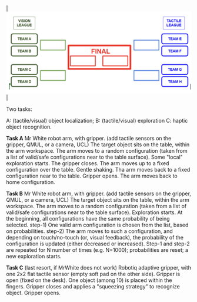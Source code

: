 | [![Teams](teams.png)]() |


Two tasks:

A: (tactile/visual) object localization;
B: (tactile/visual) exploration
C: haptic object recognition.

**Task A**
Mr White robot arm, with gripper.
(add tactile sensors on the gripper, QMUL, or a camera, UCL)
The target object sits on the table, within the arm workspace.
The arm moves to a random configuration (taken from a list of valid/safe configurations near to the table surface).
Some "local" exploration starts.
The gripper closes. 
The arm moves up to a fixed configuration over the table.
Gentle shaking.
Tha arm moves back to a fixed configuration near to the table.
Gripper opens.
The arm moves back to home configuration.

**Task B**
Mr White robot arm, with gripper.
(add tactile sensors on the gripper, QMUL, or a camera, UCL)
The target object sits on the table, within the arm workspace.
The arm moves to a random configuration 
(taken from a list of valid/safe configurations near to the table surface).
Exploration starts.
At the beginning, all configurations have the same probability of being selected.
step-1) One valid arm configuration is chosen from the list, based on probabilities.
step-2) The arm moves to such a configuration, and depending on touch/no-touch (or, visual feedback), the probability of the configuration is updated (either decreased or increased).
Step-1 and step-2 are repeated for N number of times (e.g. N=1000); 
probabilities are reset; 
a new exploration starts.

**Task C** (last resort, if MrWhite does not work)
Robotiq adaptive gripper, with one 2x2 flat tactile sensor (empty soft pad on the other side).
Gripper is open (fixed on the desk).
One object (among 10) is placed within the fingers.
Gripper closes and applies a "squeezing strategy" to recognize object.
Gripper opens.